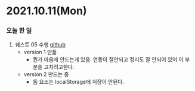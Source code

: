 # 2021.10.11(Mon)
### 오늘 한 일 
1. 퀘스트 05 수행 [github](https://github.com/Dokuny/WebDevCurriculum/tree/master/Quest05)
    * version 1 만듦
      * 뭔가 마음에 안드는게 있음. 연동이 잘안되고 정리도 잘 안되어 있어 이 부분을 고치려고한다.
    * version 2 만드는 중
      * 돔 요소는 localStorage에 저장이 안된다.
      